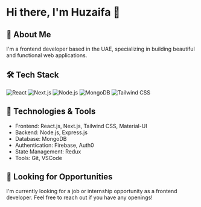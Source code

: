 # Hi there, I'm Huzaifa 👋

## 🚀 About Me
I'm a frontend developer based in the UAE, specializing in building beautiful and functional web applications. 

## 🛠 Tech Stack
![React](https://img.shields.io/badge/-React-61DAFB?logo=react&logoColor=white&style=flat)
![Next.js](https://img.shields.io/badge/-Next.js-000000?logo=next.js&logoColor=white&style=flat)
![Node.js](https://img.shields.io/badge/-Node.js-339933?logo=node.js&logoColor=white&style=flat)
![MongoDB](https://img.shields.io/badge/-MongoDB-47A248?logo=mongodb&logoColor=white&style=flat)
![Tailwind CSS](https://img.shields.io/badge/-Tailwind%20CSS-38B2AC?logo=tailwind-css&logoColor=white&style=flat)

## 🔧 Technologies & Tools
- Frontend: React.js, Next.js, Tailwind CSS, Material-UI
- Backend: Node.js, Express.js
- Database: MongoDB
- Authentication: Firebase, Auth0
- State Management: Redux
- Tools: Git, VSCode

## 💼 Looking for Opportunities
I'm currently looking for a job or internship opportunity as a frontend developer. Feel free to reach out if you have any openings!
<!--

## 📊 Featured Project
### [FinFam](https://github.com/your-username/FinFam)
A family budget tracking and expense analysis web application to help families manage their income and budget effectively. Built using the MERN Stack with Chart.js/Recharts for data visualization.

## 📫 Let's Connect!
- [LinkedIn](https://www.linkedin.com/in/your-linkedin)
- [Twitter](https://twitter.com/your-twitter)
- [Email](mailto:your-email@example.com)
- -->
